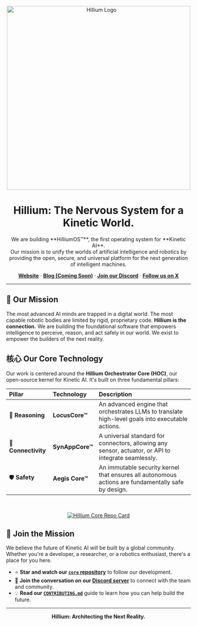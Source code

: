 <p align="center">
  <img src="https://www.hillium.ai/images/2048/19472636/logo_hillium_negro-HdJhznK4BDXT4RmEhZ9DJQ.png" alt="Hillium Logo" width="500">
</p>

<h1 align="center">Hillium: The Nervous System for a Kinetic World.</h1>

<p align="center">
  We are building **HilliumOS™**, the first operating system for **Kinetic AI**.
  <br />
  Our mission is to unify the worlds of artificial intelligence and robotics by providing the open, secure, and universal platform for the next generation of intelligent machines.
</p>

<p align="center">
  <a href="https://hillium.ai"><strong>Website</strong></a>
  ·
  <a href="#"><strong>Blog (Coming Soon)</strong></a>
  ·
  <a href="#"><strong>Join our Discord</strong></a>
  ·
  <a href="https://x.com/HilliumAI"><strong>Follow us on X</strong></a>
</p>

---

## 🚀 Our Mission

The most advanced AI minds are trapped in a digital world. The most capable robotic bodies are limited by rigid, proprietary code. **Hillium is the connection.** We are building the foundational software that empowers intelligence to perceive, reason, and act safely in our world. We exist to empower the builders of the next reality.

## 核心 Our Core Technology

Our work is centered around the **Hillium Orchestrator Core (HOC)**, our open-source kernel for Kinetic AI. It's built on three fundamental pillars:

| Pillar | Technology | Description |
| :--- | :--- | :--- |
| 🧠 **Reasoning** | **LocusCore™** | An advanced engine that orchestrates LLMs to translate high-level goals into executable actions. |
| 🔌 **Connectivity** | **SynAppCore™** | A universal standard for connectors, allowing any sensor, actuator, or API to integrate seamlessly. |
| 🛡️ **Safety** | **Aegis Core™** | An immutable security kernel that ensures all autonomous actions are fundamentally safe by design. |

<br/>

<p align="center">
  <a href="https://github.com/hillium-ai/core">
    <img src="https://github-readme-stats.vercel.app/api/pin/?username=hillium-ai&repo=core&theme=radical&show_owner=true" alt="Hillium Core Repo Card">
  </a>
</p>

## 🌱 Join the Mission

We believe the future of Kinetic AI will be built by a global community. Whether you're a developer, a researcher, or a robotics enthusiast, there's a place for you here.

*   ⭐️ **Star and watch our [`core` repository](https://github.com/hillium-ai/core)** to follow our development.
*   💬 **Join the conversation on our [Discord server](https://discord.gg/n7ChqvPWgR)** to connect with the team and community.
*   💡 **Read our [`CONTRIBUTING.md`](https://github.com/hillium-ai/core/blob/main/CONTRIBUTING.md)** guide to learn how you can help build the future.

---

<p align="center">
  <strong>Hillium: Architecting the Next Reality.</strong>
</p>
